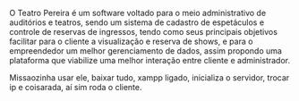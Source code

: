 O Teatro Pereira é um software voltado para o meio administrativo de auditórios e teatros, sendo um sistema de cadastro de espetáculos e controle de  reservas de ingressos, tendo como seus principais objetivos facilitar para o cliente a visualização e reserva de shows, e para o empreendedor um melhor gerenciamento de dados, assim propondo uma plataforma que viabilize uma melhor interação entre cliente e administrador.

Missaozinha usar ele, baixar tudo, xampp ligado, inicializa o servidor, trocar ip e coisarada, aí sim roda o cliente.
